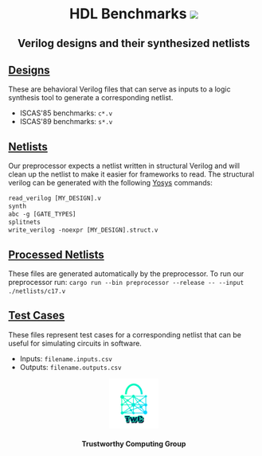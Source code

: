 <h1 align="center">HDL Benchmarks <a href="https://github.com/jimouris/helm/blob/main/LICENSE"><img src="https://img.shields.io/badge/license-MIT-blue.svg"></a> </h1>

<h2 align="center">Verilog designs and their synthesized netlists</h2>


## [Designs](./designs/)
These are behavioral Verilog files that can serve as inputs to a logic synthesis
tool to generate a corresponding netlist.
* ISCAS'85 benchmarks: `c*.v`
* ISCAS'89 benchmarks: `s*.v`


## [Netlists](./netlists/)
Our preprocessor expects a netlist written in structural Verilog and will clean up the
netlist to make it easier for frameworks to read. The structural verilog can be
generated with the following [Yosys](https://github.com/YosysHQ/yosys) commands:

```shell
read_verilog [MY_DESIGN].v
synth
abc -g [GATE_TYPES] 
splitnets
write_verilog -noexpr [MY_DESIGN].struct.v
```


## [Processed Netlists](./processed-netlists/)
These files are generated automatically by the preprocessor. To run our 
preprocessor run: `cargo run --bin preprocessor --release -- --input ./netlists/c17.v`


## [Test Cases](./test-cases/)
These files represent test cases for a corresponding netlist that can be useful
for simulating circuits in software.
* Inputs: `filename.inputs.csv`
* Outputs: `filename.outputs.csv`



<p align="center">
    <img src="./logos/twc.png" height="20%" width="20%">
</p>
<h4 align="center">Trustworthy Computing Group</h4>
